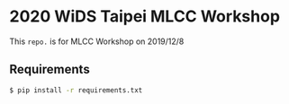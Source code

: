 # 2020 WiDS Taipei MLCC Workshop

This `repo.` is for MLCC Workshop on 2019/12/8

## Requirements

```bash
$ pip install -r requirements.txt
```
